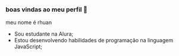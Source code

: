 ### boas vindas ao meu perfil 🖤

meu nome é rhuan

- Sou estudante na Alura;
- Estou desenvolvendo habilidades de programação na linguagem JavaScript;
